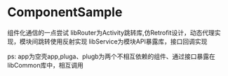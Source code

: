 # ComponentSample
组件化通信的一点尝试
libRouter为Activity跳转库,仿Retrofit设计，动态代理实现，模块间跳转使用反射实现
libService为模块API暴露库，接口回调实现

ps: app为空壳app,pluga、plugb为两个不相互依赖的组件、通过接口暴露在libCommon库中，相互调用
